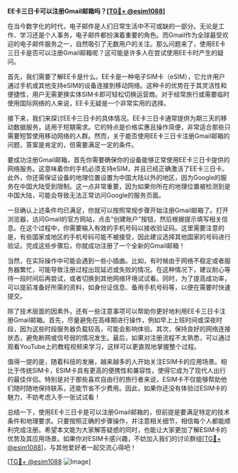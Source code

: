 **EE卡三日卡可以注册Gmail邮箱吗？[[TG💪+ @esim1088](https://t.me/s/esim1088)]**

在当今数字化的时代，电子邮件是人们日常生活中不可或缺的一部分。无论是工作、学习还是个人事务，电子邮件都扮演着重要的角色。而Gmail作为全球最受欢迎的电子邮件服务之一，自然吸引了无数用户的关注。那么问题来了，使用EE卡三日卡是否可以注册Gmail邮箱呢？这可能是许多人在尝试使用EE卡时产生的疑问。

首先，我们需要了解EE卡是什么。EE卡是一种电子SIM卡（eSIM），它允许用户通过手机或其他支持eSIM的设备连接到移动网络。这种卡的优势在于其灵活性和便捷性，用户无需更换实体SIM卡即可轻松切换运营商。对于经常旅行或需要临时使用国际网络的人来说，EE卡无疑是一个非常实用的选择。

接下来，我们来探讨EE卡三日卡的具体情况。EE卡三日卡通常提供为期三天的移动数据服务，适用于短期需求。它的特点是价格实惠且操作简便，非常适合那些只需要短暂使用移动网络的人群。然而，关于能否使用EE卡三日卡注册Gmail邮箱的问题，答案是肯定的，但需要满足一定的条件。

要成功注册Gmail邮箱，首先你需要确保你的设备能够正常使用EE卡三日卡提供的网络服务。这意味着你的手机必须支持eSIM，并且已经正确激活了EE卡三日卡。此外，你还需保证设备的地理位置设置为中国大陆以外的地区，因为Google的服务在中国大陆受到限制。这一点非常重要，因为如果你所在的地理位置被检测到是中国大陆，可能会导致无法正常访问Google的服务页面。

一旦确认上述条件均已满足，你就可以按照常规步骤开始注册Gmail邮箱了。打开浏览器，访问Gmail的官方网站，点击“创建账户”按钮，然后根据提示填写相关信息。在这个过程中，你需要输入有效的手机号码以接收验证码。这里需要注意的是，有些国家或地区的手机号码可能不被接受，因此建议选择其他国家的号码进行验证。完成这些步骤后，你就成功注册了一个全新的Gmail邮箱！

当然，在实际操作中可能会遇到一些小插曲。比如，有时候由于网络不稳定或者服务器繁忙，可能导致注册过程出现延迟或失败的情况。在这种情况下，建议耐心等待一段时间后再尝试，或者切换到其他网络环境试试看。同时，为了提高成功率，可以提前准备好所需的资料，如身份证信息、备用手机号码等，以便在需要时快速提交。

除了技术层面的因素外，还有一些注意事项可以帮助你更好地利用EE卡三日卡注册Gmail邮箱。首先，尽量避免在高峰期进行操作，例如早上上班时间或深夜时段，因为这些时段服务器负载较高，可能会影响体验。其次，保持良好的网络连接状态，避免断网或信号弱的情况发生。最后，如果对注册流程不太熟悉，可以通过观看YouTube上的教程视频来学习，这样可以更直观地掌握整个过程。

值得一提的是，随着科技的发展，越来越多的人开始关注ESIM卡的应用场景。相比于传统SIM卡，ESIM卡具有更高的便携性和兼容性，使得它成为了现代人出行的最佳伴侣。特别是对于那些喜欢自由行的旅行者来说，ESIM卡不仅能够帮助他们随时随地保持联系，还能节省不少费用。因此，如果你还没有体验过ESIM卡的魅力，不妨考虑入手一张试试看！

总结一下，使用EE卡三日卡是可以注册Gmail邮箱的，但前提是要满足特定的技术条件和地理要求。只要按照正确的步骤操作，并注意相关细节，相信每个人都能顺利完成注册。希望本文能为大家解答疑惑的同时，也能让大家更加了解ESIM卡的优势及其应用场景。如果你对ESIM卡感兴趣，不妨加入我们的讨论群组[[TG💪+ @esim1088](https://t.me/s/esim1088)]，与其他爱好者一起交流心得吧！

[[TG💪+ @esim1088](https://t.me/s/esim1088) ![Image](https://i.postimg.cc/4NQfJmqS/Snipaste-2025-05-13-00-14-12.png)]